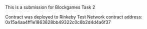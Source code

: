 This is a submission for Blockgames Task 2

Contract was deployed to Rinkeby Test Network
contract address: 0x15a4aa4ff1e1863828bb49322c0c6b2d4d4a6f37